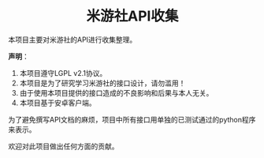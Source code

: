 <h1 align="center">米游社API收集</h1>
本项目主要对米游社的API进行收集整理。

**声明**：
1. 本项目遵守LGPL v2.1协议。
2. 本项目是为了研究学习米游社的接口设计，请勿滥用！
3. 由于使用本项目提供的接口造成的不良影响和后果与本人无关。
4. 本项目基于安卓客户端。

为了避免撰写API文档的麻烦，项目中所有接口用单独的已测试通过的python程序来表示。

欢迎对此项目做出任何方面的贡献。